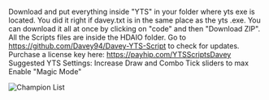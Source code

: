 Download and put everything inside "YTS" in your folder where yts exe is located. You did it right if davey.txt is in the same place as the yts .exe.
You can download it all at once by clicking on "code" and then "Download ZIP".
All the Scripts files are inside the HDAIO folder.
Go to https://github.com/Davey94/Davey-YTS-Script to check for updates. 
Purchase a license key here:
https://payhip.com/YTSScriptsDavey
Suggested YTS Settings:
Increase Draw and Combo Tick sliders to max
Enable "Magic Mode"

![Champion List]([https://media.discordapp.net/attachments/1173004730881032332/1179784141483552828/my-image.png?format=webp&quality=lossless&width=1425&height=581](https://media.discordapp.net/attachments/1173004730881032332/1180151347371323392/my-image_1.png?ex=657c6097&is=6569eb97&hm=b6798fba1b4122af6452d641687b435aeb9bcf4edde8968044e302cd3aaa6076&=&format=webp&quality=lossless&width=1425&height=695)https://media.discordapp.net/attachments/1173004730881032332/1180151347371323392/my-image_1.png?ex=657c6097&is=6569eb97&hm=b6798fba1b4122af6452d641687b435aeb9bcf4edde8968044e302cd3aaa6076&=&format=webp&quality=lossless&width=1425&height=695)
